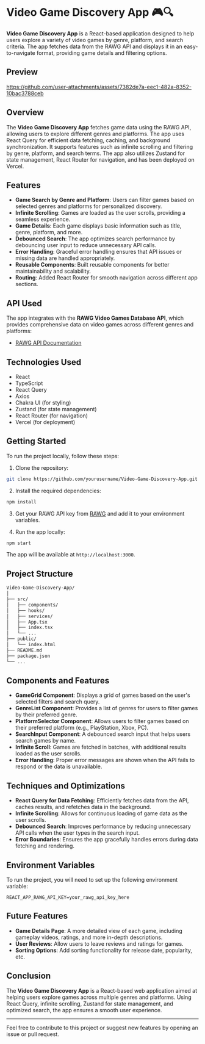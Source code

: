 
# Video Game Discovery App 🎮🔍

**Video Game Discovery App** is a React-based application designed to help users explore a variety of video games by genre, platform, and search criteria. The app fetches data from the RAWG API and displays it in an easy-to-navigate format, providing game details and filtering options.

## Preview



https://github.com/user-attachments/assets/7382de7a-eec1-482a-8352-10bac3788ceb



## Overview

The **Video Game Discovery App** fetches game data using the RAWG API, allowing users to explore different genres and platforms. The app uses React Query for efficient data fetching, caching, and background synchronization. It supports features such as infinite scrolling and filtering by genre, platform, and search terms. The app also utilizes Zustand for state management, React Router for navigation, and has been deployed on Vercel.

## Features

- **Game Search by Genre and Platform**: Users can filter games based on selected genres and platforms for personalized discovery.
- **Infinite Scrolling**: Games are loaded as the user scrolls, providing a seamless experience.
- **Game Details**: Each game displays basic information such as title, genre, platform, and more.
- **Debounced Search**: The app optimizes search performance by debouncing user input to reduce unnecessary API calls.
- **Error Handling**: Graceful error handling ensures that API issues or missing data are handled appropriately.
- **Reusable Components**: Built reusable components for better maintainability and scalability.
- **Routing**: Added React Router for smooth navigation across different app sections.

## API Used

The app integrates with the **RAWG Video Games Database API**, which provides comprehensive data on video games across different genres and platforms:

- [RAWG API Documentation](https://rawg.io/apidocs)

## Technologies Used

- React
- TypeScript
- React Query
- Axios
- Chakra UI (for styling)
- Zustand (for state management)
- React Router (for navigation)
- Vercel (for deployment)

## Getting Started

To run the project locally, follow these steps:

1. Clone the repository:

```bash
git clone https://github.com/yourusername/Video-Game-Discovery-App.git
```

2. Install the required dependencies:

```bash
npm install
```

3. Get your RAWG API key from [RAWG](https://rawg.io/apidocs) and add it to your environment variables.

4. Run the app locally:

```bash
npm start
```

The app will be available at `http://localhost:3000`.

## Project Structure

```bash
Video-Game-Discovery-App/
│
├── src/
│   ├── components/
│   ├── hooks/
│   ├── services/
│   ├── App.tsx
│   ├── index.tsx
│   └── ...
├── public/
│   └── index.html
├── README.md
├── package.json
└── ...
```

## Components and Features

- **GameGrid Component**: Displays a grid of games based on the user's selected filters and search query.
- **GenreList Component**: Provides a list of genres for users to filter games by their preferred genre.
- **PlatformSelector Component**: Allows users to filter games based on their preferred platform (e.g., PlayStation, Xbox, PC).
- **SearchInput Component**: A debounced search input that helps users search games by name.
- **Infinite Scroll**: Games are fetched in batches, with additional results loaded as the user scrolls.
- **Error Handling**: Proper error messages are shown when the API fails to respond or the data is unavailable.

## Techniques and Optimizations

- **React Query for Data Fetching**: Efficiently fetches data from the API, caches results, and refetches data in the background.
- **Infinite Scrolling**: Allows for continuous loading of game data as the user scrolls.
- **Debounced Search**: Improves performance by reducing unnecessary API calls when the user types in the search input.
- **Error Boundaries**: Ensures the app gracefully handles errors during data fetching and rendering.

## Environment Variables

To run the project, you will need to set up the following environment variable:

```env
REACT_APP_RAWG_API_KEY=your_rawg_api_key_here
```

## Future Features

- **Game Details Page**: A more detailed view of each game, including gameplay videos, ratings, and more in-depth descriptions.
- **User Reviews**: Allow users to leave reviews and ratings for games.
- **Sorting Options**: Add sorting functionality for release date, popularity, etc.

## Conclusion

The **Video Game Discovery App**  is a React-based web application aimed at helping users explore games across multiple genres and platforms. Using React Query, infinite scrolling, Zustand for state management, and optimized search, the app ensures a smooth user experience.

---

Feel free to contribute to this project or suggest new features by opening an issue or pull request.

